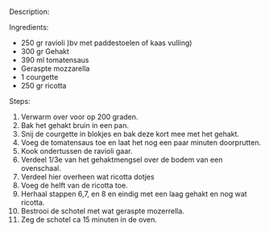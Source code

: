 Description:

Ingredients:
* 250 gr ravioli )bv met paddestoelen of kaas vulling)
* 300 gr Gehakt
* 390 ml tomatensaus
* Geraspte mozzarella
* 1 courgette
* 250 gr ricotta

Steps:
1. Verwarm over voor op 200 graden.
2. Bak het gehakt bruin in een pan.
3. Snij de courgette in blokjes en bak deze kort mee met het gehakt.
4. Voeg de tomatensaus toe en laat het nog een paar minuten doorprutten.
5. Kook ondertussen de ravioli gaar. 
6. Verdeel 1/3e van het gehaktmengsel over de bodem van een ovenschaal.
7. Verdeel hier overheen wat ricotta dotjes
8. Voeg de helft van de ricotta toe.
9. Herhaal stappen 6,7, en 8 en eindig met een laag gehakt en nog wat ricotta.
10. Bestrooi de schotel met wat geraspte mozerrella.
11. Zeg de schotel ca 15 minuten in de oven.
